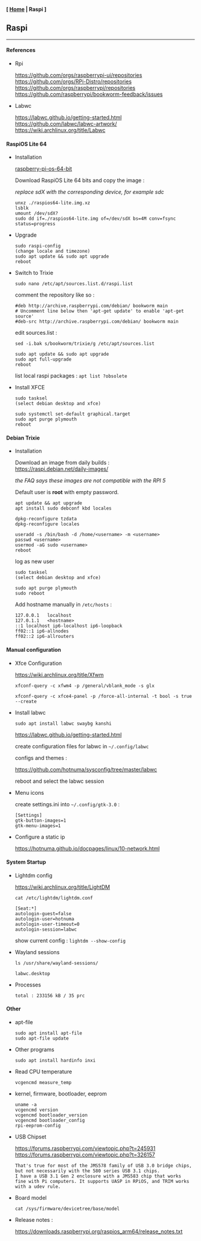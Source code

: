 <link href="../style.css" rel="stylesheet"></link>

**[ [Home](../index.html) | Raspi ]**

## Raspi

---

#### References

* Rpi

    https://github.com/orgs/raspberrypi-ui/repositories  
    https://github.com/orgs/RPi-Distro/repositories  
    https://github.com/orgs/raspberrypi/repositories  
    https://github.com/raspberrypi/bookworm-feedback/issues  
    
* Labwc
    
    https://labwc.github.io/getting-started.html  
    https://github.com/labwc/labwc-artwork/  
    https://wiki.archlinux.org/title/Labwc  


#### RaspiOS Lite 64

* Installation

    [raspberry-pi-os-64-bit](https://www.raspberrypi.com/software/operating-systems/#raspberry-pi-os-64-bit)  
    
    Download RaspiOS Lite 64 bits and copy the image :
    
    *replace sdX with the corresponding device, for example sdc*

    ```
    unxz ./raspios64-lite.img.xz
    lsblk
    umount /dev/sdX?
    sudo dd if=./raspios64-lite.img of=/dev/sdX bs=4M conv=fsync status=progress
    ```

* Upgrade

    ```
    sudo raspi-config
    (change locale and timezone)
    sudo apt update && sudo apt upgrade
    reboot
    ```

* Switch to Trixie

    `sudo nano /etc/apt/sources.list.d/raspi.list`
    
    comment the repository like so :
    
    ```
    #deb http://archive.raspberrypi.com/debian/ bookworm main
    # Uncomment line below then 'apt-get update' to enable 'apt-get source'
    #deb-src http://archive.raspberrypi.com/debian/ bookworm main
    ```

    edit sources.list : 
    
    `sed -i.bak s/bookworm/trixie/g /etc/apt/sources.list`
    
    ```
    sudo apt update && sudo apt upgrade
    sudo apt full-upgrade
    reboot
    ```
    
    list local raspi packages : `apt list ?obsolete`

* Install XFCE

    ```
    sudo tasksel
    (select debian desktop and xfce)
    
    sudo systemctl set-default graphical.target
    sudo apt purge plymouth
    reboot
    ```


#### Debian Trixie

* Installation
    
    Download an image from daily builds :  
    https://raspi.debian.net/daily-images/  
    
    *the FAQ says these images are not compatible with the RPI 5*
    
    Default user is **root** with empty password.

    ```
    apt update && apt upgrade
    apt install sudo debconf kbd locales

    dpkg-reconfigure tzdata
    dpkg-reconfigure locales

    useradd -s /bin/bash -d /home/<username> -m <username>
    passwd <username>
    usermod -aG sudo <username>
    reboot
    ```

    log as new user
    
    ```
    sudo tasksel
    (select debian desktop and xfce)
    
    sudo apt purge plymouth
    sudo reboot
    ```

    Add hostname manually in `/etc/hosts` :

    ```
    127.0.0.1	localhost
    127.0.1.1	<hostname>
    ::1	localhost ip6-localhost ip6-loopback
    ff02::1	ip6-allnodes
    ff02::2	ip6-allrouters
    ```


#### Manual configuration

* Xfce Configuration
    
    https://wiki.archlinux.org/title/Xfwm  
    
    `xfconf-query -c xfwm4 -p /general/vblank_mode -s glx`

    `xfconf-query -c xfce4-panel -p /force-all-internal -t bool -s true --create`

* Install labwc

    `sudo apt install labwc swaybg kanshi`
    
    https://labwc.github.io/getting-started.html  
    
    create configuration files for labwc in `~/.config/labwc`  
    
    configs and themes : 
    
    https://github.com/hotnuma/sysconfig/tree/master/labwc  
    
    reboot and select the labwc session  

* Menu icons
    
    create settings.ini into `~/.config/gtk-3.0` :
    
    ```
    [Settings]
    gtk-button-images=1
    gtk-menu-images=1
    ```

* Configure a static ip
    
    https://hotnuma.github.io/docpages/linux/10-network.html  


#### System Startup

* Lightdm config

    https://wiki.archlinux.org/title/LightDM  
    
    ```
    cat /etc/lightdm/lightdm.conf
    
    [Seat:*]
    autologin-guest=false
    autologin-user=hotnuma
    autologin-user-timeout=0
    autologin-session=labwc
    ```
    
    show current config : `lightdm --show-config`

* Wayland sessions
    
    ```
    ls /usr/share/wayland-sessions/
    
    labwc.desktop
    ```

* Processes
    
    ```
    total : 233156 kB / 35 prc
    ```


#### Other

* apt-file

    ```
    sudo apt install apt-file
    sudo apt-file update
    ```
    
* Other programs
    
    `sudo apt install hardinfo inxi`

* Read CPU temperature

    `vcgencmd measure_temp`

* kernel, firmware, bootloader, eeprom

    ```
    uname -a
    vcgencmd version
    vcgencmd bootloader_version
    vcgencmd bootloader_config
    rpi-eeprom-config
    ```

* USB Chipset
    
    https://forums.raspberrypi.com/viewtopic.php?t=245931  
    https://forums.raspberrypi.com/viewtopic.php?t=326157  
    
    ```
    That's true for most of the JMS578 family of USB 3.0 bridge chips,
    but not necessarily with the 580 series USB 3.1 chips.
    I have a USB 3.1 Gen 2 enclosure with a JMS583 chip that works
    fine with Pi computers. It supports UASP in RPiOS, and TRIM works
    with a udev rule.
    ```
    
* Board model
    
    `cat /sys/firmware/devicetree/base/model`

* Release notes : 
    
    https://downloads.raspberrypi.org/raspios_arm64/release_notes.txt  



<br/>





<!--

#### Old raspi docs

* rpi links

    https://www.raspberrypi.com/documentation/  
    https://www.raspberrypi.com/documentation/computers/raspberry-pi.html  
    https://linuxhint.com/gpio-pinout-raspberry-pi/  
    [tearing_test](https://www.youtube.com/watch?v=cuXsupMuik4)  
    [howto_desktops](https://forums.raspberrypi.com/viewtopic.php?t=133691)  
    [howto_autostart](https://forums.raspberrypi.com/viewtopic.php?t=294014)  
    https://github.com/raspberrypi/rpi-eeprom  

* Install Thorium Browser

    https://github.com/Alex313031/Thorium-Raspi/releases  
    
    `sudo unzip -d /opt/thorium thorium-browser_128.0.6613.194_arm64.zip`
    
    under wayland : `/opt/thorium/thorium --ozone-platform=wayland`

* Avoid keyring password
    
    https://unix.stackexchange.com/questions/324843/  
    
    `rm ~/.local/share/keyrings/*.keyring`
    
    Restart Chrome, when prompted to create a keyring, continue without entering a password. (Turns out you would have been okay if you did this the first time.)

* SD cards

    [best-ssd-storage](https://jamesachambers.com/best-ssd-storage-adapters-for-raspberry-pi-4-400/)  

* Revert to specific firmware using git commit hash

    https://www.raspberrypi.com/documentation/computers/os.html  
    
    `sudo rpi-update 6e61ab523f0a9d2fbb4319f6f6430d4c13203c0e`

* Revert to stable firmware

    ```
    sudo apt update
    sudo apt install --reinstall libraspberrypi0 libraspberrypi-{bin,dev,doc} raspberrypi-bootloader raspberrypi-kernel
    ```

* Fix screen tearing
    
    `/etc/xdg/menus/lxde-pi-applications.menu`
    
    https://forum.manjaro.org/t/how-to-fix-intel-screen-tearing-on-xfce/31361/1  
    
    ```
    1- Go to “setting manager”
    2- Go to “setting editor”
    3- Choose “xfwm4”
    4- Find “vblank_mode” and select
    5- Press the “edit”
    6- Type glx to “value” section
    7- Save and reboot

    Note: This is the gui way of those commands
    xfwm4 --replace --vblank=glx &
    xfconf-query -c xfwm4 -p /general/vblank_mode -s glx
    ```

* SSD Boot
    
    Change boot order with `raspi-config`
    
    View current EEPROM configuration : `rpi-eeprom-config`
    
    Edit configuration : `sudo -E rpi-eeprom-config --edit`
    
    Add `USB_MSD_DISCOVER_TIMEOUT=5`
    
    [udev_trim](https://forums.raspberrypi.com/viewtopic.php?t=307276#p1839171)  

* CPU governor

    https://askubuntu.com/questions/1021748/  
    https://raspberrypi.stackexchange.com/questions/9034/  

* Display settings

    https://forums.raspberrypi.com/viewtopic.php?p=1945199#p1945199  
    https://forums.raspberrypi.com/viewtopic.php?p=1945198#p1945198  
    https://forums.raspberrypi.com/viewtopic.php?t=325011#p1945199  
    
    `video=HDMI-1:800x480@60`

* Test RPi version

    https://forums.raspberrypi.com/viewtopic.php?t=34678  
    https://forums.raspberrypi.com/viewtopic.php?t=200059  

    ```
    ARCH=$(uname -m)
    VERSION=$(cat /etc/debian_version)
    if [[ $ARCH != "aarch64" ]] || [[ $VERSION != 11* ]]; then
        echo " *** This script was tested only on a Raspberry Pi 4B 64 bit"
        echo " *** abort..."
        exit 1
    fi

    cat /proc/cpuinfo
    grep -q BCM2708 /proc/cpuinfo
    cat /etc/*-release
    cat /proc/device-tree/model
    cat /sys/firmware/devicetree/base/model
    ```

* Anti-rpi

    https://www.fsf.org/resources/hw/single-board-computers  
    https://wiki.debian.org/RaspberryPi/  

    Limitations
    
    - 1.2A current limit for all USB plugs
    - slow SD controller (40 MB/s)
    - incompatible usb to sata controllers

* Drive consumption

    Toshiba Canvio Basics : a maximum of 900mA power, even in the largest capacity version.
    
    Kingston a400 SSD : 0.195W Idle / 0.279W Avg / 0.642W (MAX) Read / 1.535W (MAX) Write

* Upgrade
    
    https://gist.github.com/jauderho/6b7d42030e264a135450ecc0ba521bd8  
    https://raspberrytips.com/update-raspberry-pi-latest-version/  

-->


